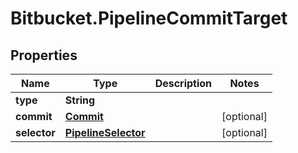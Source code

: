 # Bitbucket.PipelineCommitTarget

## Properties

Name | Type | Description | Notes
------------ | ------------- | ------------- | -------------
**type** | **String** |  | 
**commit** | [**Commit**](Commit.md) |  | [optional] 
**selector** | [**PipelineSelector**](PipelineSelector.md) |  | [optional] 


